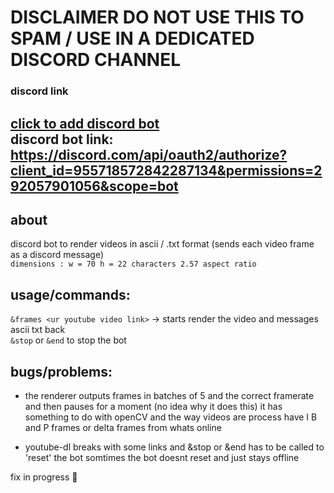 # DISCLAIMER DO NOT USE THIS TO SPAM / USE IN A DEDICATED DISCORD CHANNEL  

### discord link
[click to add discord bot](https://discord.com/api/oauth2/authorize?client_id=955718572842287134&permissions=292057901056&scope=bot)  
discord bot link: https://discord.com/api/oauth2/authorize?client_id=955718572842287134&permissions=292057901056&scope=bot  
---
## about
discord bot to render videos in ascii / .txt format (sends each video frame as a discord message)  
`dimensions : w = 70 h = 22 characters 2.57 aspect ratio`  


## usage/commands:
`&frames <ur youtube video link>` -> starts render the video and messages ascii txt back  
`&stop` or `&end` to stop the bot  

## bugs/problems:
- the renderer outputs frames in batches of 5 and the correct framerate and then pauses for a moment (no idea why it does this)
it has something to do with openCV and the way videos are process have I B and P frames or delta frames from whats online  

- youtube-dl breaks with some links and &stop or &end has to be called to 'reset' the bot
somtimes the bot doesnt reset and just stays offline  

fix in progress :purple_heart:  
